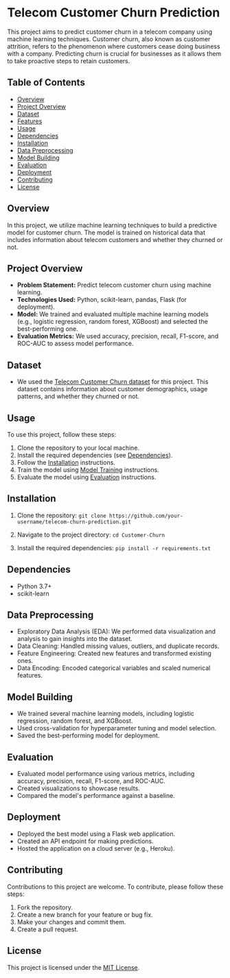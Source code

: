 # Telecom Customer Churn Prediction

This project aims to predict customer churn in a telecom company using machine learning techniques. Customer churn, also known as customer attrition, refers to the phenomenon where customers cease doing business with a company. Predicting churn is crucial for businesses as it allows them to take proactive steps to retain customers.

## Table of Contents
- [Overview](#overview)
- [Project Overview](#project-overview)
- [Dataset](#dataset)
- [Features](#features)
- [Usage](#usage)
- [Dependencies](#dependencies)
- [Installation](#installation)
- [Data Preprocessing](#data-preprocessing)
- [Model Building](#model-building)
- [Evaluation](#evaluation)
- [Deployment](#deployment)
- [Contributing](#contributing)
- [License](#license)

## Overview

In this project, we utilize machine learning techniques to build a predictive model for customer churn. The model is trained on historical data that includes information about telecom customers and whether they churned or not.

## Project Overview
- **Problem Statement:** Predict telecom customer churn using machine learning.
- **Technologies Used:** Python, scikit-learn, pandas, Flask (for deployment).
- **Model:** We trained and evaluated multiple machine learning models (e.g., logistic regression, random forest, XGBoost) and selected the best-performing one.
- **Evaluation Metrics:** We used accuracy, precision, recall, F1-score, and ROC-AUC to assess model performance.

## Dataset
- We used the [Telecom Customer Churn dataset](https://www.kaggle.com/datasets/shilongzhuang/telecom-customer-churn-by-maven-analytics?select=telecom_customer_churn.csv) for this project. This dataset contains information about customer demographics, usage patterns, and whether they churned or not.

## Usage

To use this project, follow these steps:

1. Clone the repository to your local machine.
2. Install the required dependencies (see [Dependencies](#dependencies)).
3. Follow the [Installation](#installation) instructions.
4. Train the model using [Model Training](#model-training) instructions.
5. Evaluate the model using [Evaluation](#evaluation) instructions.


## Installation
1. Clone the repository:
`git clone https://github.com/your-username/telecom-churn-prediction.git`

2. Navigate to the project directory:
`cd Customer-Churn`

3. Install the required dependencies:
`pip install -r requirements.txt`

## Dependencies
- Python 3.7+
- scikit-learn


## Data Preprocessing
- Exploratory Data Analysis (EDA): We performed data visualization and analysis to gain insights into the dataset.
- Data Cleaning: Handled missing values, outliers, and duplicate records.
- Feature Engineering: Created new features and transformed existing ones.
- Data Encoding: Encoded categorical variables and scaled numerical features.

## Model Building
- We trained several machine learning models, including logistic regression, random forest, and XGBoost.
- Used cross-validation for hyperparameter tuning and model selection.
- Saved the best-performing model for deployment.

## Evaluation
- Evaluated model performance using various metrics, including accuracy, precision, recall, F1-score, and ROC-AUC.
- Created visualizations to showcase results.
- Compared the model's performance against a baseline.

## Deployment
- Deployed the best model using a Flask web application.
- Created an API endpoint for making predictions.
- Hosted the application on a cloud server (e.g., Heroku).

## Contributing
Contributions to this project are welcome. To contribute, please follow these steps:
1. Fork the repository.
2. Create a new branch for your feature or bug fix.
3. Make your changes and commit them.
4. Create a pull request.

## License
This project is licensed under the [MIT License](LICENSE).

